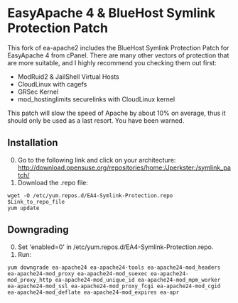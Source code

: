 EasyApache 4 & BlueHost Symlink Protection Patch
=============

This fork of ea-apache2 includes the BlueHost Symlink Protection Patch for EasyApache 4 from cPanel. There are many other vectors of protection that are more suitable, and I highly recommend you checking them out first:
* ModRuid2 & JailShell Virtual Hosts
* CloudLinux with cagefs
* GRSec Kernel
* mod_hostinglimits securelinks with CloudLinux kernel

This patch will slow the speed of Apache by about 10% on average, thus it should only be used as a last resort. You have been warned.

Installation
-----------
0. Go to the following link and click on your architecture: http://download.opensuse.org/repositories/home:/Jperkster:/symlink_patch/
0. Download the .repo file:
```
wget -O /etc/yum.repos.d/EA4-Symlink-Protection.repo $Link_to_repo_file 
yum update
```

Downgrading
-----------
0. Set 'enabled=0' in /etc/yum.repos.d/EA4-Symlink-Protection.repo.
0. Run:
```
yum downgrade ea-apache24 ea-apache24-tools ea-apache24-mod_headers ea-apache24-mod_proxy ea-apache24-mod_suexec ea-apache24-mod_proxy_http ea-apache24-mod_unique_id ea-apache24-mod_mpm_worker ea-apache24-mod_ssl ea-apache24-mod_proxy_fcgi ea-apache24-mod_cgid ea-apache24-mod_deflate ea-apache24-mod_expires ea-apr
````
